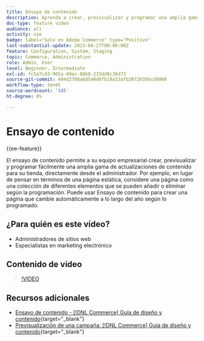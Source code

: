 ```yaml
---
title: Ensayo de contenido
description: Aprenda a crear, previsualizar y programar una amplia gama de actualizaciones de contenido para su tienda directamente desde el administrador.
doc-type: feature video
audience: all
activity: use
badge: label="Solo en Adobe Commerce" type="Positivo"
last-substantial-update: 2023-04-27T00:00:00Z
feature: Configuration, System, Staging
topic: Commerce, Administration
role: Admin, User
level: Beginner, Intermediate
exl-id: fc5a7cd3-905a-49ac-86b8-215dd8c36d73
source-git-commit: 404d2708a6d540d6fb19a33afb20726356cd8000
workflow-type: tm+mt
source-wordcount: '145'
ht-degree: 0%

---
```


# Ensayo de contenido

{{ee-feature}}

El ensayo de contenido permite a su equipo empresarial crear, previsualizar y programar fácilmente una amplia gama de actualizaciones de contenido para su tienda, directamente desde el administrador. Por ejemplo, en lugar de pensar en términos de una página estática, considere una página como una colección de diferentes elementos que se pueden añadir o eliminar según la programación. Puede usar Ensayo de contenido para crear una página que cambie automáticamente a lo largo del año según lo programado.

## ¿Para quién es este vídeo?

- Administradores de sitios web
- Especialistas en marketing electrónico

## Contenido de vídeo

>[!VIDEO](https://video.tv.adobe.com/v/343784?quality=12&learn=on)

## Recursos adicionales

- [Ensayo de contenido - [!DNL Commerce] Guía de diseño y contenido](https://experienceleague.adobe.com/docs/commerce-admin/content-design/staging/content-staging.html){target="_blank"}
- [Previsualización de una campaña: [!DNL Commerce] Guía de diseño y contenido](https://experienceleague.adobe.com/docs/commerce-admin/content-design/staging/content-staging-preview.html){target="_blank"}

